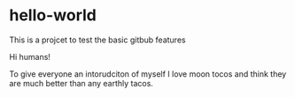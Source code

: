# hello-world
This is a projcet to test the basic gitbub features

Hi humans!

To give everyone an intorudciton of myself I love moon tocos and think they are much 
better than any earthly tacos. 
